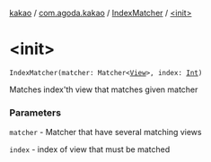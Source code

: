 [kakao](../../index.md) / [com.agoda.kakao](../index.md) / [IndexMatcher](index.md) / [&lt;init&gt;](.)

# &lt;init&gt;

`IndexMatcher(matcher: Matcher<`[`View`](https://developer.android.com/reference/android/view/View.html)`>, index: `[`Int`](https://kotlinlang.org/api/latest/jvm/stdlib/kotlin/-int/index.html)`)`

Matches index'th view that matches given matcher

### Parameters

`matcher` - Matcher that have several matching views

`index` - index of view that must be matched